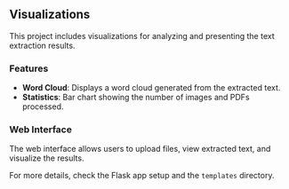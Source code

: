 ## Visualizations

This project includes visualizations for analyzing and presenting the text extraction results.

### Features

- **Word Cloud**: Displays a word cloud generated from the extracted text.
- **Statistics**: Bar chart showing the number of images and PDFs processed.

### Web Interface

The web interface allows users to upload files, view extracted text, and visualize the results.

For more details, check the Flask app setup and the `templates` directory.
